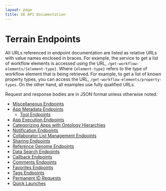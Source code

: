 ```yaml
---
layout: page
title: DE API Documentation
---
```


# Terrain Endpoints

All URLs referenced in endpoint documentation are listed as relative URLs with value names enclosed in braces. For example, the service to get a list of workflow elements is accessed using the URL, `/get-workflow-elements/{element-type}`. Where `{element-type}` refers to the type of workflow element that is being retrieved. For example, to get a list of known property types, you can access the URL, `/get-workflow-elements/property-types`. On the other hand, all examples use fully qualified URLs.

Request and response bodies are in JSON format unless otherwise noted.

* [Miscellaneous Endpoints](misc.html)
* [App Metadata Endpoints](app-metadata.html)
    * [Tool Endpoints](tools.html)
* [App Execution Endpoints](app-execution.html)
* [Categorizing Apps with Ontology Hierarchies](app-ontologies.html)
* [Notification Endpoints](notifications.html)
* [Collaborator List Management Endpoints](collaborators.html)
* [Sharing Endpoints](sharing.html)
* [Reference Genome Endpoints](reference-genomes.html)
* [Data Search Endpoints](filesystem/search.html)
* [Callback Endpoints](callbacks.html)
* [Comments Endpoints](comments.html)
* [Favorites Endpoints](favorites.html)
* [Tags Endpoints](tags.html)
* [Permanent ID Requests](permanent-id-requests.html)
* [Quick Launches](quick-launches.html)
